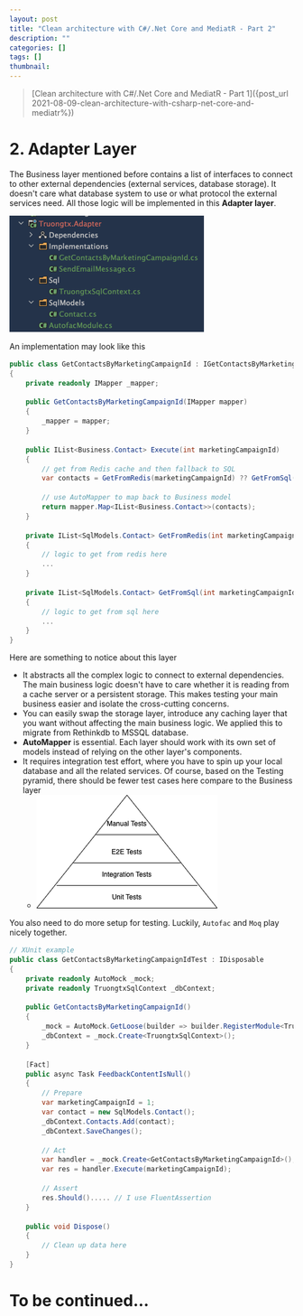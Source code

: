 ```yaml
---
layout: post
title: "Clean architecture with C#/.Net Core and MediatR - Part 2"
description: ""
categories: []
tags: []
thumbnail:
---
```


> [Clean architecture with C#/.Net Core and MediatR - Part 1]({post_url 2021-08-09-clean-architecture-with-csharp-net-core-and-mediatr%})

# 2. Adapter Layer

The Business layer mentioned before contains a list of interfaces to connect to other external
dependencies (external services, database storage). It doesn't care what database system to use or
what protocol the external services need. All those logic will be implemented in this
**Adapter layer**.

![Adapter Code](/files/2021-07-13-clean-architecture/adapter-1.png)

An implementation may look like this

```csharp
public class GetContactsByMarketingCampaignId : IGetContactsByMarketingCampaignId
{
    private readonly IMapper _mapper;

    public GetContactsByMarketingCampaignId(IMapper mapper)
    {
        _mapper = mapper;
    }

    public IList<Business.Contact> Execute(int marketingCampaignId)
    {
        // get from Redis cache and then fallback to SQL
        var contacts = GetFromRedis(marketingCampaignId) ?? GetFromSql(marketingCampaignId);

        // use AutoMapper to map back to Business model
        return mapper.Map<IList<Business.Contact>>(contacts);
    }

    private IList<SqlModels.Contact> GetFromRedis(int marketingCampaignId)
    {
        // logic to get from redis here
        ...
    }

    private IList<SqlModels.Contact> GetFromSql(int marketingCampaignId)
    {
        // logic to get from sql here
        ...
    }
}
```

<!-- more -->

Here are something to notice about this layer
- It abstracts all the complex logic to connect to external dependencies. The main business logic
  doesn't have to care whether it is reading from a cache server or a persistent storage. This makes
  testing your main business easier and isolate the cross-cutting concerns.
- You can easily swap the storage layer, introduce any caching layer that you want without affecting
  the main business logic. We applied this to migrate from Rethinkdb to MSSQL database.
- **AutoMapper** is essential. Each layer should work with its own set of models instead of relying on
  the other layer's components.
- It requires integration test effort, where you have to spin up your local database and all the
  related services. Of course, based on the Testing pyramid, there should be fewer test cases here
  compare to the Business layer
  - ![Test Pyramid](/files/2021-07-13-clean-architecture/test-pyramid.png)

You also need to do more setup for testing. Luckily, `Autofac` and `Moq` play nicely together.

```csharp
// XUnit example
public class GetContactsByMarketingCampaignIdTest : IDisposable
{
    private readonly AutoMock _mock;
    private readonly TruongtxSqlContext _dbContext;

    public GetContactsByMarketingCampaignId()
    {
        _mock = AutoMock.GetLoose(builder => builder.RegisterModule<Truongtx.Adapter.AutofacModule>());
        _dbContext = _mock.Create<TruongtxSqlContext>();
    }

    [Fact]
    public async Task FeedbackContentIsNull()
    {
        // Prepare
        var marketingCampaignId = 1;
        var contact = new SqlModels.Contact();
        _dbContext.Contacts.Add(contact);
        _dbContext.SaveChanges();

        // Act
        var handler = _mock.Create<GetContactsByMarketingCampaignId>();
        var res = handler.Execute(marketingCampaignId);

        // Assert
        res.Should()..... // I use FluentAssertion
    }

    public void Dispose()
    {
        // Clean up data here
    }
}
```

# To be continued...

